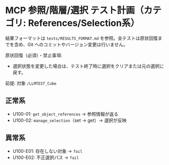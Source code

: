 # MCP 参照/階層/選択 テスト計画（カテゴリ: References/Selection系）

結果フォーマットは `tests/RESULTS_FORMAT.md` を参照。全テストは原状回復までを含め、Git へのコミットやバージョン変更は行いません。

原状回復（必須）・禁止事項:
- 選択状態を変更した場合は、テスト終了時に選択をクリアまたは元の選択に戻す。

前提: 対象 `/LLMTEST_Cube`

## 正常系

- U100-01: `get_object_references` → 参照情報が返る
- U100-02: `manage_selection`（set → get）→ 選択が反映

## 異常系

- U100-E01: 存在しない対象 → `fail`
- U100-E02: 不正選択パス → `fail`
